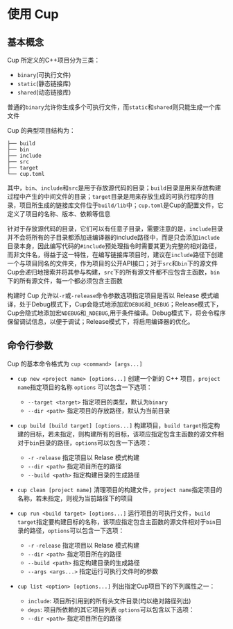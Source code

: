 # 使用 Cup

## 基本概念
Cup 所定义的C++项目分为三类：
+ `binary`(可执行文件)
+ `static`(静态链接库)
+ `shared`(动态链接库)

普通的`binary`允许你生成多个可执行文件，而`static`和`shared`则只能生成一个库文件

Cup 的典型项目结构为：
```
├── build
├── bin
├── include
├── src
├── target
└── cup.toml
```
其中，`bin`、`include`和`src`是用于存放源代码的目录；`build`目录是用来存放构建过程中产生的中间文件的目录；`target`目录是用来存放生成的可执行程序的目录，项目所生成的链接库文件位于`build/lib`中；`cup.toml`是Cup的配置文件，它定义了项目的名称、版本、依赖等信息

针对于存放源代码的目录，它们可以有任意子目录，需要注意的是，`include`目录并不会将所有的子目录都添加进编译器的include路径中，而是只会添加`include`目录本身，因此编写代码的`#include`预处理指令时需要其更为完整的相对路径，而非文件名，得益于这一特性，在编写链接库项目时，建议在`include`路径下创建一个与项目同名的文件夹，作为项目的公开API接口；对于`src`和`bin`下的源文件Cup会递归地搜索并将其参与构建，`src`下的所有源文件都不应包含主函数，`bin`下的所有源文件，每一个都必须包含主函数

构建时 Cup 允许以`-r`或`-release`命令参数选项指定项目是否以 Release 模式编译，处于Debug模式下，Cup会隐式地添加宏`DEBUG`和`_DEBUG`；Release模式下，Cup会隐式地添加宏`NDEBUG`和`_NDEBUG`,用于条件编译。Debug模式下，将会令程序保留调试信息，以便于调试；Release模式下，将启用编译器的优化。

## 命令行参数

Cup 的基本命令格式为 `cup <command> [args...]`

+ `cup new <project name> [options...]`
创建一个新的 C++ 项目，`project name`指定项目的名称
`options` 可以包含一下选项：
    + `--target <target>` 指定项目的类型，默认为`binary`
    + `--dir <path>` 指定项目的存放路径，默认为当前目录

+ `cup build [build target] [options...]`
构建项目，`build target`指定构建的目标，若未指定，则构建所有的目标，该项应指定包含主函数的源文件相对于`bin`目录的路径，`options`可以包含一下选项：
    + `-r` `-release` 指定项目以 Relase 模式构建
    + `--dir <path>` 指定项目所在的路径
    + `--build <path>` 指定构建目录的生成路径

+ `cup clean [project name]`
清理项目的构建文件，`project name`指定项目的名称，若未指定，则视为当前路径下的项目

+ `cup run <build target> [options...]`
运行项目的可执行文件，`build target`指定要构建目标的名称，该项应指定包含主函数的源文件相对于`bin`目录的路径，`options`可以包含一下选项：
    + `-r` `-release` 指定项目以 Relase 模式构建
    + `--dir <path>` 指定项目所在的路径
    + `--build <path>` 指定构建目录的生成路径
    + `--args <args...>` 指定运行可执行文件时的参数

+ `cup list <option> [options...]`
列出指定Cup项目下的下列属性之一：
    + `include`: 项目所引用到的所有头文件目录(均以绝对路径列出)
    + `deps`: 项目所依赖的其它项目列表
`options`可以包含以下选项：
    + `--dir <path>` 指定项目所在的路径